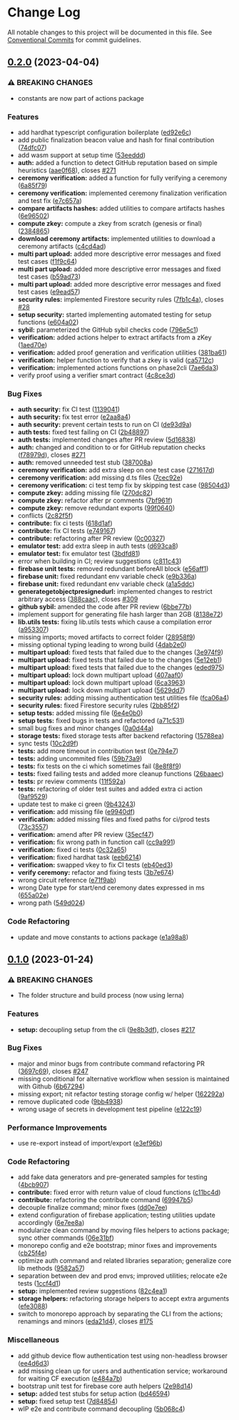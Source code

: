 # Change Log

All notable changes to this project will be documented in this file.
See [Conventional Commits](https://conventionalcommits.org) for commit guidelines.

## [0.2.0](https://github.com/quadratic-funding/mpc-phase2-suite/compare/v0.1.0...v0.2.0) (2023-04-04)

### ⚠ BREAKING CHANGES

-   constants are now part of actions package

### Features

-   add hardhat typescript configuration boilerplate ([ed92e6c](https://github.com/quadratic-funding/mpc-phase2-suite/commit/ed92e6ceae6e52aa07ea5fed610c787c9b74493e))
-   add public finalization beacon value and hash for final contribution ([74dfc07](https://github.com/quadratic-funding/mpc-phase2-suite/commit/74dfc074c745c385787c15d84dbfb5a3a5f20cf8))
-   add wasm support at setup time ([53eeddd](https://github.com/quadratic-funding/mpc-phase2-suite/commit/53eeddd14e18504ae81cae57c0ee846d4b9935ad))
-   **auth:** added a function to detect GitHub reputation based on simple heuristics ([aae0f68](https://github.com/quadratic-funding/mpc-phase2-suite/commit/aae0f68aa96b53b32c57b7ba4a21014f3ba41222)), closes [#271](https://github.com/quadratic-funding/mpc-phase2-suite/issues/271)
-   **ceremony verification:** added a function for fully verifying a ceremony ([6a85f79](https://github.com/quadratic-funding/mpc-phase2-suite/commit/6a85f79a4800908fa6ca22a2b0fcc0295a452fba))
-   **ceremony verification:** implemented ceremony finalization verification and test fix ([e7c657a](https://github.com/quadratic-funding/mpc-phase2-suite/commit/e7c657ab51a2a703c72809344eacf3ec2d5e24bb))
-   **compare artifacts hashes:** added utilities to compare artifacts hashes ([6e96502](https://github.com/quadratic-funding/mpc-phase2-suite/commit/6e96502d03c733e2a2b742a69ccdde8036ed569f))
-   **compute zkey:** compute a zkey from scratch (genesis or final) ([2384865](https://github.com/quadratic-funding/mpc-phase2-suite/commit/2384865ca4d276323355f2656dfd579a4a36be16))
-   **download ceremony artifacts:** implemented utilities to download a ceremony artifacts ([c4cd4ad](https://github.com/quadratic-funding/mpc-phase2-suite/commit/c4cd4ad1f0ba3bc71ff4b0b96f2c1dab99be36f4))
-   **multi part upload:** added more descriptive error messages and fixed test cases ([f1f9c64](https://github.com/quadratic-funding/mpc-phase2-suite/commit/f1f9c64da51c601bd9f4bc26165d59d8f7547e53))
-   **multi part upload:** added more descriptive error messages and fixed test cases ([b59ad73](https://github.com/quadratic-funding/mpc-phase2-suite/commit/b59ad731b921364bcc92e8a951fae0fb1573ac06))
-   **multi part upload:** added more descriptive error messages and fixed test cases ([e9ead57](https://github.com/quadratic-funding/mpc-phase2-suite/commit/e9ead57df45e57ab3917f02e0345e6fb0891c8b4))
-   **security rules:** implemented Firestore security rules ([7fb1c4a](https://github.com/quadratic-funding/mpc-phase2-suite/commit/7fb1c4abac8c02671046d9c2056911cffd188eac)), closes [#28](https://github.com/quadratic-funding/mpc-phase2-suite/issues/28)
-   **setup security:** started implementing automated testing for setup functions ([e604a02](https://github.com/quadratic-funding/mpc-phase2-suite/commit/e604a02fe0827da8b1775861c886545226edf7d1))
-   **sybil:** parameterized the GitHub sybil checks code ([796e5c1](https://github.com/quadratic-funding/mpc-phase2-suite/commit/796e5c13e4315fa71a12a2246e46346091445ace))
-   **verification:** added actions helper to extract artifacts from a zKey ([1aed70e](https://github.com/quadratic-funding/mpc-phase2-suite/commit/1aed70e9bc41512f6838b00c576399042c3160e9))
-   **verification:** added proof generation and verification utilities ([381ba61](https://github.com/quadratic-funding/mpc-phase2-suite/commit/381ba617b896a02fd6a951290d5c75fa717ddcb2))
-   **verification:** helper function to verify that a zkey is valid ([ca5712c](https://github.com/quadratic-funding/mpc-phase2-suite/commit/ca5712cfbd0712652763b63f76851787ceeadfec))
-   **verification:** implemented actions functions on phase2cli ([7ae6da3](https://github.com/quadratic-funding/mpc-phase2-suite/commit/7ae6da37201bb644bababa45adf40890173f2c25))
-   verify proof using a verifier smart contract ([4c8ce3d](https://github.com/quadratic-funding/mpc-phase2-suite/commit/4c8ce3d459aa0bc580041aab6421488d1fbafc7d))

### Bug Fixes

-   **auth security:** fix CI test ([1139041](https://github.com/quadratic-funding/mpc-phase2-suite/commit/11390414630d5503425cb120f4a81f0cec95f1ff))
-   **auth security:** fix test error ([e2aa8a4](https://github.com/quadratic-funding/mpc-phase2-suite/commit/e2aa8a466429869b88962c6968bb31777c34e86f))
-   **auth security:** prevent certain tests to run on CI ([de93d9a](https://github.com/quadratic-funding/mpc-phase2-suite/commit/de93d9af595887202222443e8ea0cf3801602b38))
-   **auth tests:** fixed test failing on CI ([2b48897](https://github.com/quadratic-funding/mpc-phase2-suite/commit/2b4889792a4466fc488315ca579b7e29c26e98dd))
-   **auth tests:** implemented changes after PR review ([5d16838](https://github.com/quadratic-funding/mpc-phase2-suite/commit/5d16838e793379e273fad67cf205d763b4b7ba63))
-   **auth:** changed and condition to or for GitHub reputation checks ([f78979d](https://github.com/quadratic-funding/mpc-phase2-suite/commit/f78979d946a06c8e99de334ae665f2a3433acf4a)), closes [#271](https://github.com/quadratic-funding/mpc-phase2-suite/issues/271)
-   **auth:** removed unneeded test stub ([387008a](https://github.com/quadratic-funding/mpc-phase2-suite/commit/387008a181338a19e518529a6e6595b663811279))
-   **ceremony verification:** add extra sleep on one test case ([271617d](https://github.com/quadratic-funding/mpc-phase2-suite/commit/271617d97517c59dff1f080dd37abdd3993fb1ac))
-   **ceremony verification:** add missing d.ts files ([7cec92e](https://github.com/quadratic-funding/mpc-phase2-suite/commit/7cec92e99ded7a9295f3ba1020d16f0bb611eb58))
-   **ceremony verification:** ci test temp fix by skipping test case ([98504d3](https://github.com/quadratic-funding/mpc-phase2-suite/commit/98504d37a97343bd89c6580fd85b7505d75102c9))
-   **compute zkey:** adding missing file ([270dc82](https://github.com/quadratic-funding/mpc-phase2-suite/commit/270dc82e3772eadb3b85bdf89eea2decacdbfd24))
-   **compute zkey:** refactor after pr comments ([7bf961f](https://github.com/quadratic-funding/mpc-phase2-suite/commit/7bf961feafc31cc4b4caa30750396f632a9baae6))
-   **compute zkey:** remove redundant exports ([99f0640](https://github.com/quadratic-funding/mpc-phase2-suite/commit/99f064028eb454ec879b53623a67f2dc701f5a00))
-   conflicts ([2c82f5f](https://github.com/quadratic-funding/mpc-phase2-suite/commit/2c82f5fa413873af813466476e0d8022c6ec6710))
-   **contribute:** fix ci tests ([618d1af](https://github.com/quadratic-funding/mpc-phase2-suite/commit/618d1af24e7bc8281c84446427a7571d1f8a443c))
-   **contribute:** fix CI tests ([e749167](https://github.com/quadratic-funding/mpc-phase2-suite/commit/e7491674951b6c3fc898a08e9d33949499aa30b6))
-   **contribute:** refactoring after PR review ([0c00327](https://github.com/quadratic-funding/mpc-phase2-suite/commit/0c0032747193d7259e9b52fc96032c8dfb45e21c))
-   **emulator test:** add extra sleep in auth tests ([d693ca8](https://github.com/quadratic-funding/mpc-phase2-suite/commit/d693ca80bde547a0c0eaadba7d3f3b1e7f2fb89d))
-   **emulator test:** fix emulator test ([3bdfd81](https://github.com/quadratic-funding/mpc-phase2-suite/commit/3bdfd81235715daa02cc3fd99885312a4ad18485))
-   error when building in CI; review suggestions ([c811c43](https://github.com/quadratic-funding/mpc-phase2-suite/commit/c811c43fa01f697b97856ae6cc80e8e87565139b))
-   **firebase unit tests:** removed redundant beforeAll block ([e56aff1](https://github.com/quadratic-funding/mpc-phase2-suite/commit/e56aff17c2541168ee642858374a5316bfe07d20))
-   **firebase unit:** fixed redundant env variable check ([e9b336a](https://github.com/quadratic-funding/mpc-phase2-suite/commit/e9b336aeefa92c38ba0ab875706a2cfcb613084b))
-   **firebase unit:** fixed redundant env variable check ([a1a5ddc](https://github.com/quadratic-funding/mpc-phase2-suite/commit/a1a5ddc9fe2fad5f7723aab88ec9247a21200fdf))
-   **generategetobjectpresignedurl:** implemented changes to restrict arbitrary access ([388caac](https://github.com/quadratic-funding/mpc-phase2-suite/commit/388caac7bb8a574f804639733738adcc3d730978)), closes [#309](https://github.com/quadratic-funding/mpc-phase2-suite/issues/309)
-   **github sybil:** amended the code after PR review ([6bbe77b](https://github.com/quadratic-funding/mpc-phase2-suite/commit/6bbe77bb6035c1607a0366ddbcdd29275d05c82e))
-   implement support for generating file hash larger than 2GB ([8138e72](https://github.com/quadratic-funding/mpc-phase2-suite/commit/8138e72b1177596ef991045bcd9b57c01403469f))
-   **lib.utils tests:** fixing lib.utils tests which cause a compilation error ([a953307](https://github.com/quadratic-funding/mpc-phase2-suite/commit/a9533076e909f2a3f01e3549830acd43597b22d1))
-   missing imports; moved artifacts to correct folder ([28958f9](https://github.com/quadratic-funding/mpc-phase2-suite/commit/28958f995654f5c3db0095410e4f9483e18bd3e5))
-   missing optional typing leading to wrong build ([4dab2e0](https://github.com/quadratic-funding/mpc-phase2-suite/commit/4dab2e013a292eea6a3ca1749578af666f5adff8))
-   **multipart upload:** fixed tests that failed due to the changes ([3e974f9](https://github.com/quadratic-funding/mpc-phase2-suite/commit/3e974f9c410afebf5b6cd952e1fcd80f06892468))
-   **multipart upload:** fixed tests that failed due to the changes ([5e12eb1](https://github.com/quadratic-funding/mpc-phase2-suite/commit/5e12eb1b72c2df2f301e91b6556c2d113065ac70))
-   **multipart upload:** fixed tests that failed due to the changes ([eded975](https://github.com/quadratic-funding/mpc-phase2-suite/commit/eded975a42ed2d557c71c7e6592e2ae82fb46018))
-   **multipart upload:** lock down multipart upload ([407aaf0](https://github.com/quadratic-funding/mpc-phase2-suite/commit/407aaf012eb56a83944acbbca5e5028a4294174f))
-   **multipart upload:** lock down multipart upload ([6ca3963](https://github.com/quadratic-funding/mpc-phase2-suite/commit/6ca396397d0c8a31623402cc138324edb1e2abb2))
-   **multipart upload:** lock down multipart upload ([5629dd7](https://github.com/quadratic-funding/mpc-phase2-suite/commit/5629dd78db426a897d6845263e8b7130f6c590cb))
-   **security rules:** adding missing authentication test utilities file ([fca06a4](https://github.com/quadratic-funding/mpc-phase2-suite/commit/fca06a497f5760c9cfae02ec4cbbfb34cc1568bb))
-   **security rules:** fixed Firestore security rules ([2bb85f2](https://github.com/quadratic-funding/mpc-phase2-suite/commit/2bb85f207ddcf5cc75b13b00ee82bcb51837d202))
-   **setup tests:** added missing file ([6e4e0b0](https://github.com/quadratic-funding/mpc-phase2-suite/commit/6e4e0b0b082448f43711808c5e13833649638d0a))
-   **setup tests:** fixed bugs in tests and refactored ([a71c531](https://github.com/quadratic-funding/mpc-phase2-suite/commit/a71c53134b45ee688996f463716e64206401502c))
-   small bug fixes and minor changes ([0a0d44a](https://github.com/quadratic-funding/mpc-phase2-suite/commit/0a0d44aa4f74aea2140ee68bc5547009611f2372))
-   **storage tests:** fixed storage tests after backend refactoring ([15788ea](https://github.com/quadratic-funding/mpc-phase2-suite/commit/15788ea5388a3bb9bb601bfd4915e158019366a0))
-   sync tests ([10c2d9f](https://github.com/quadratic-funding/mpc-phase2-suite/commit/10c2d9f8503e1a61c33bd105e9360f9b5b0ecb05))
-   **tests:** add more timeout in contribution test ([0e794e7](https://github.com/quadratic-funding/mpc-phase2-suite/commit/0e794e74ad23684b8d91deae5ecbe5ac6dc96032))
-   **tests:** adding uncommited files ([59b73a9](https://github.com/quadratic-funding/mpc-phase2-suite/commit/59b73a96b9af2b526d501fdee4d1f39b1ae5219a))
-   **tests:** fix tests on the ci which sometimes fail ([8e8f8f9](https://github.com/quadratic-funding/mpc-phase2-suite/commit/8e8f8f972a82917fd084b422a43dbd4b2f8cabbe))
-   **tests:** fixed failing tests and added more cleanup functions ([26baaec](https://github.com/quadratic-funding/mpc-phase2-suite/commit/26baaec4b5a697a62dc092503134124b6b15aa38))
-   **tests:** pr review comments ([11f592a](https://github.com/quadratic-funding/mpc-phase2-suite/commit/11f592a2bab116f2d972e65a07da45c3a1a33ca5))
-   **tests:** refactoring of older test suites and added extra ci action ([9af9529](https://github.com/quadratic-funding/mpc-phase2-suite/commit/9af9529a6061c3e0f294163165313799a049dd61))
-   update test to make ci green ([9b43243](https://github.com/quadratic-funding/mpc-phase2-suite/commit/9b43243d37a19430f1407875cdea8a85d13c5627))
-   **verification:** add missing file ([e9940df](https://github.com/quadratic-funding/mpc-phase2-suite/commit/e9940dfce1de818b1418374bc2199245ba8339e1))
-   **verification:** added missing files and fixed paths for ci/prod tests ([73c3557](https://github.com/quadratic-funding/mpc-phase2-suite/commit/73c35574f274e24171ca489326763d4c807f5d6a))
-   **verification:** amend after PR review ([35ecf47](https://github.com/quadratic-funding/mpc-phase2-suite/commit/35ecf47d90a1f173b1cbcfa338a8b528899633b2))
-   **verification:** fix wrong path in function call ([cc9a991](https://github.com/quadratic-funding/mpc-phase2-suite/commit/cc9a9916aeeca5de12a09bb053b213e3111522df))
-   **verification:** fixed ci tests ([0c32a65](https://github.com/quadratic-funding/mpc-phase2-suite/commit/0c32a65d87e225ad018ab7f22402cc760d4abbb3))
-   **verification:** fixed hardhat task ([eeb6214](https://github.com/quadratic-funding/mpc-phase2-suite/commit/eeb6214f3a06e224a49db4774339a7f65511896b))
-   **verification:** swapped vkey to fix CI tests ([eb40ed3](https://github.com/quadratic-funding/mpc-phase2-suite/commit/eb40ed3034df86e7763e41a30bda34e13b7a286d))
-   **verify ceremony:** refactor and fixing tests ([3b7e674](https://github.com/quadratic-funding/mpc-phase2-suite/commit/3b7e674cfd0261f085070e40a6ade65e1d76bef5))
-   wrong circuit reference ([e71f9ab](https://github.com/quadratic-funding/mpc-phase2-suite/commit/e71f9ab522cefd59a5a12a8a0fb33f0fe194ac5a))
-   wrong Date type for start/end ceremony dates expressed in ms ([655a02e](https://github.com/quadratic-funding/mpc-phase2-suite/commit/655a02ed33f8e36f9224a1c299320f9e50504955))
-   wrong path ([549d024](https://github.com/quadratic-funding/mpc-phase2-suite/commit/549d024d29624efaab5f8aac9c777ddd1d492624))

### Code Refactoring

-   update and move constants to actions package ([e1a98a8](https://github.com/quadratic-funding/mpc-phase2-suite/commit/e1a98a8d4b33c589a4a32300e9ad03c9a647c05b))

## [0.1.0](https://github.com/quadratic-funding/mpc-phase2-suite/compare/v0.0.1...v0.1.0) (2023-01-24)

### ⚠ BREAKING CHANGES

-   The folder structure and build process (now using lerna)

### Features

-   **setup:** decoupling setup from the cli ([9e8b3df](https://github.com/quadratic-funding/mpc-phase2-suite/commit/9e8b3df4640facc35dbe79b19d8f436768f74c6d)), closes [#217](https://github.com/quadratic-funding/mpc-phase2-suite/issues/217)

### Bug Fixes

-   major and minor bugs from contribute command refactoring PR ([3697c69](https://github.com/quadratic-funding/mpc-phase2-suite/commit/3697c69f959cc86cb966cab207f2e78bf25e8fbd)), closes [#247](https://github.com/quadratic-funding/mpc-phase2-suite/issues/247)
-   missing conditional for alternative workflow when session is maintained with Github ([6b67294](https://github.com/quadratic-funding/mpc-phase2-suite/commit/6b672948285fcd9cc42d4500263bfd2656cfc697))
-   missing export; nit refactor testing storage config w/ helper ([162292a](https://github.com/quadratic-funding/mpc-phase2-suite/commit/162292a196fecc63e7c42a9210ad3bfdf0fe2aa7))
-   remove duplicated code ([9bb4938](https://github.com/quadratic-funding/mpc-phase2-suite/commit/9bb49389c358ff2369a44f02866c56957c9173db))
-   wrong usage of secrets in development test pipeline ([e122c19](https://github.com/quadratic-funding/mpc-phase2-suite/commit/e122c19af838a37e160080fc6c2960f0c4cba856))

### Performance Improvements

-   use re-export instead of import/export ([e3ef96b](https://github.com/quadratic-funding/mpc-phase2-suite/commit/e3ef96bdd6807da985ec09db5730d75697ff55cf))

### Code Refactoring

-   add fake data generators and pre-generated samples for testing ([4bcb907](https://github.com/quadratic-funding/mpc-phase2-suite/commit/4bcb9076b10f22bbb9b6d08b6f5938ab8c3cc715))
-   **contribute:** fixed error with return value of cloud functions ([c11bc4d](https://github.com/quadratic-funding/mpc-phase2-suite/commit/c11bc4d75dcb4394cf0c2f398b18154775657ac2))
-   **contribute:** refactoring the contribute command ([69947b5](https://github.com/quadratic-funding/mpc-phase2-suite/commit/69947b55b50bd07a30398523da45209bfc6a745d))
-   decouple finalize command; minor fixes ([dd0e7ee](https://github.com/quadratic-funding/mpc-phase2-suite/commit/dd0e7ee9ddbbe8c99c94cb87aeff9740affcb2a2))
-   extend configuration of firebase application; testing utilities update accordingly ([6e7ee8a](https://github.com/quadratic-funding/mpc-phase2-suite/commit/6e7ee8a2d186cb8f80570158f2e25f6d5b115c61))
-   modularize clean command by moving files helpers to actions package; sync other commands ([06e31bf](https://github.com/quadratic-funding/mpc-phase2-suite/commit/06e31bfdef1df88ebdbd9afc3d4f55ef99713f3f))
-   monorepo config and e2e bootstrap; minor fixes and improvements ([cb25f4e](https://github.com/quadratic-funding/mpc-phase2-suite/commit/cb25f4e8e2f94ff7f9ab2587e91d5db6c5d6a982))
-   optimize auth command and related libraries separation; generalize core lib methods ([9582a57](https://github.com/quadratic-funding/mpc-phase2-suite/commit/9582a578dd564b1adebea49c8f4d17de732b7d4b))
-   separation between dev and prod envs; improved utilities; relocate e2e tests ([1ccf4d1](https://github.com/quadratic-funding/mpc-phase2-suite/commit/1ccf4d1d6880bd2c7423447b7293241d885c4664))
-   **setup:** implemented review suggestions ([82c4ea1](https://github.com/quadratic-funding/mpc-phase2-suite/commit/82c4ea14b29776c4208ce78f84128ae233afcbe3))
-   **storage helpers:** refactoring storage helpers to accept extra arguments ([efe3088](https://github.com/quadratic-funding/mpc-phase2-suite/commit/efe30887c0110dca7686ef4502ad0c7591d7bdc4))
-   switch to monorepo approach by separating the CLI from the actions; renamings and minors ([eda21d4](https://github.com/quadratic-funding/mpc-phase2-suite/commit/eda21d4e5b319fac1346a184dd61df3ea447f28f)), closes [#175](https://github.com/quadratic-funding/mpc-phase2-suite/issues/175)

### Miscellaneous

-   add github device flow authentication test using non-headless browser ([ee4d6d3](https://github.com/quadratic-funding/mpc-phase2-suite/commit/ee4d6d307747a9e0f06fd9b10fe61cb87e6881bc))
-   add missing clean up for users and authentication service; workaround for waiting CF execution ([e484a7b](https://github.com/quadratic-funding/mpc-phase2-suite/commit/e484a7b7c40f8b3fdceb92128a8380ddb31092fb))
-   bootstrap unit test for firebase core auth helpers ([2e98d14](https://github.com/quadratic-funding/mpc-phase2-suite/commit/2e98d145ffa7282c474cca92eb490c2a7debcab0))
-   **setup:** added test stubs for setup action ([bd46594](https://github.com/quadratic-funding/mpc-phase2-suite/commit/bd4659414546666c72fd9ce5c0a8fa0f0a8277ea))
-   **setup:** fixed setup test ([7d84854](https://github.com/quadratic-funding/mpc-phase2-suite/commit/7d84854652928de5694452674362cd2ebf185cb3))
-   wIP e2e and contribute command decoupling ([5b068c4](https://github.com/quadratic-funding/mpc-phase2-suite/commit/5b068c4199df8729ad1ef042701e11ad487a32d2))
